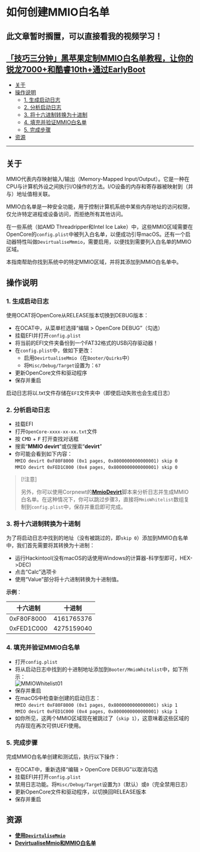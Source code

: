 # 如何创建MMIO白名单
## 此文章暂时搁置，可以直接看我的视频学习！
## [「技巧三分钟」黑苹果定制MMIO白名单教程，让你的锐龙7000+和酷睿10th+通过EarlyBoot](https://www.bilibili.com/video/BV1zwwCeEERQ/?spm_id_from=333.1387.homepage.video_card.click)
- [关于](#about)
- [操作说明](#instructions)
	- [1. 生成启动日志](#1-generating-a-bootlog)
	- [2. 分析启动日志](#2-analyzing-the-bootlog)
	- [3. 将十六进制转换为十进制](#3-converting-hex-to-decimal)
	- [4. 填充并验证MMIO白名单](#4-populating-and-verifying-the-mmio-whitelist)
	- [5. 完成步骤](#5-finishing-touches)
- [资源](#resources)

---

## 关于
MMIO代表内存映射输入/输出（Memory-Mapped Input/Output）。它是一种在CPU与计算机外设之间执行I/O操作的方法。I/O设备的内存和寄存器被映射到（并与）地址值相关联。

MMIO白名单是一种安全功能，用于控制计算机系统中某些内存地址的访问权限，仅允许特定进程或设备访问，而拒绝所有其他访问。

在一些系统（如AMD Threadripper和Intel Ice Lake）中，这些MMIO区域需要在OpenCore的`config.plist`中被列入白名单，以便成功引导macOS。还有一个启动器特性叫做`DevirtualiseMmmio`，需要启用，以便找到需要列入白名单的MMIO区域。

本指南帮助你找到系统中的特定MMIO区域，并将其添加到MMIO白名单中。

## 操作说明

### 1. 生成启动日志
使用OCAT将OpenCore从RELEASE版本切换到DEBUG版本：

- 在OCAT中，从菜单栏选择“编辑 > OpenCore DEBUG”（勾选）
- 挂载EFI并打开`config.plist`
- 将当前的EFI文件夹备份到一个FAT32格式的USB闪存驱动器！
- 在`config.plist`中，做如下更改：
	- 启用`DevirtualiseMmio`（在`Booter/Quirks`中）
	- 将`Misc/Debug/Target`设置为：`67`
- 更新OpenCore文件和驱动程序
- 保存并重启

启动日志将以.txt文件存储在`EFI`文件夹中（即使启动失败也会生成日志）

### 2. 分析启动日志
- 挂载EFI
- 打开`OpenCore-xxxx-xx-xx.txt`文件
- 按 <kbd>CMD</kbd> + <kbd>F</kbd> 打开查找对话框
- 搜索“**MMIO devirt**”或仅搜索“**devirt**”
- 你可能会看到如下内容： </br>
	`MMIO devirt 0xF80F8000 (0x1 pages, 0x8000000000000001) skip 0` </br>
	`MMIO devirt 0xFED1C000 (0x4 pages, 0x8000000000000001) skip 0`

> [!注意]
> 
> 另外，你可以使用Corpnewt的[**MmioDevirt**](https://github.com/corpnewt/MmioDevirt)脚本来分析日志并生成MMIO白名单。在这种情况下，你可以跳过步骤3，直接将`MmioWhitelist`数组复制到`config.plist`中，保存并重启即可完成。

### 3. 将十六进制转换为十进制
为了将启动日志中找到的地址（没有被跳过的，即`skip 0`）添加到MMIO白名单中，我们首先需要将其转换为十进制：

- 运行Hackintool(没有macOS的话使用Windows的计算器-科学型即可，HEX->DEC)
- 点击“Calc”选项卡
- 使用“Value”部分将十六进制转换为十进制值。

**示例**：

十六进制 | 十进制
------------|----------
0xF80F8000 | 4161765376
0xFED1C000 | 4275159040

### 4. 填充并验证MMIO白名单
- 打开`config.plist`
- 将从启动日志中找到的十进制地址添加到`Booter/MmioWhitelist`中，如下所示：</br>![MMIOWhitelist01](https://user-images.githubusercontent.com/76865553/205931912-fee2d569-3265-47fb-a493-4c9556658805.png)
- 保存并重启
- 在macOS中检查新创建的启动日志：</br>
	`MMIO devirt 0xF80F8000 (0x1 pages, 0x8000000000000001) skip 1`</br>
	`MMIO devirt 0xFED1C000 (0x4 pages, 0x8000000000000001) skip 1`
- 如你所见，这两个MMIO区域现在被跳过了（`skip 1`），这意味着这些区域的内存现在再次可供UEFI使用。

### 5. 完成步骤
完成MMIO白名单创建和测试后，执行以下操作：

- 在OCAT中，重新选择“编辑 > OpenCore DEBUG”以取消勾选
- 挂载EFI并打开`config.plist`
- 禁用日志功能。将`Misc/Debug/Target`设置为`3`（默认）或`0`（完全禁用日志）
- 更新OpenCore文件和驱动程序，以切换回RELEASE版本
- 保存并重启

## 资源
- [**使用`DevirtuliseMmio`**](https://caizhiyuan.gitee.io/opencore-install-guide/extras/kaslr-fix.html#using-devirtualisemmio)
- [**DevirtualiseMmio和MMIO白名单**](https://www.macos86.it/topic/5511-let-talk-aboutdevirtualise-mmio-quirk-and-mmio-whitelist/)
